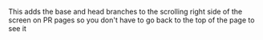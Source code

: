 This adds the base and head branches to the scrolling right side of the screen on PR pages so you don't have to go back to the top of the page to see it